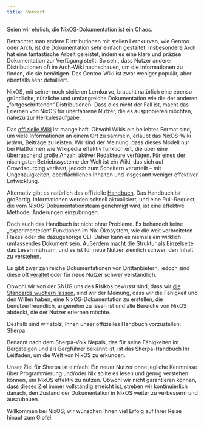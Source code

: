 ```yaml
---
title: Vorwort
---
```


Seien wir ehrlich, die NixOS-Dokumentation ist ein Chaos.

Betrachtet man andere Distributionen mit steilen Lernkurven, wie Gentoo oder Arch, ist die Dokumentation sehr einfach gestaltet. Insbesondere Arch hat eine fantastische Arbeit geleistet, indem es eine klare und präzise Dokumentation zur Verfügung stellt. So sehr, dass Nutzer anderer Distributionen oft im Arch-Wiki nachschauen, um die Informationen zu finden, die sie benötigen. Das Gentoo-Wiki ist zwar weniger populär, aber ebenfalls sehr detailliert.

NixOS, mit seiner noch steileren Lernkurve, braucht natürlich eine ebenso gründliche, nützliche und umfangreiche Dokumentation wie die der anderen „fortgeschrittenen“ Distributionen. Dass dies nicht der Fall ist, macht das Erlernen von NixOS für unerfahrene Nutzer, die es ausprobieren möchten, nahezu zur Herkulesaufgabe.

Das [offizielle Wiki](https://wiki.nixos.org) ist mangelhaft. Obwohl Wikis ein beliebtes Format sind, um viele Informationen an einem Ort zu sammeln, erlaubt das NixOS-Wiki _jedem_, Beiträge zu leisten. Wir sind der Meinung, dass dieses Modell nur bei Plattformen wie Wikipedia effektiv funktioniert, die über eine überraschend große Anzahl aktiver Redakteure verfügen. Für eines der nischigsten Betriebssysteme der Welt ist ein Wiki, das sich auf Crowdsourcing verlässt, jedoch zum Scheitern verurteilt – mit Ungenauigkeiten, oberflächlichen Inhalten und insgesamt weniger effektiver Entwicklung.

Alternativ gibt es natürlich das offizielle [Handbuch](https://nixos.org/manual/nixos/stable/). Das Handbuch ist großartig. Informationen werden schnell aktualisiert, und eine Pull-Request, die vom NixOS-Dokumentationsteam genehmigt wird, ist eine effektive Methode, Änderungen einzubringen.

Doch auch das Handbuch ist nicht ohne Probleme. Es behandelt keine „experimentellen“ Funktionen im Nix-Ökosystem, wie die weit verbreiteten Flakes oder die dazugehörige CLI. Daher kann es niemals ein wirklich umfassendes Dokument sein. Außerdem macht die Struktur als Einzelseite das Lesen mühsam, und es ist für neue Nutzer ziemlich schwer, den Inhalt zu verstehen.

Es gibt zwar zahlreiche Dokumentationen von Drittanbietern, jedoch sind diese oft [veraltet](https://nixos.wiki) oder für neue Nutzer schwer verständlich.

Obwohl wir von der SNUG uns des Risikos bewusst sind, dass wir [die Standards wuchern lassen](https://xkcd.com/927/), sind wir der Meinung, dass wir die Fähigkeit und den Willen haben, eine NixOS-Dokumentation zu erstellen, die benutzerfreundlich, angenehm zu lesen ist und alle Bereiche von NixOS abdeckt, die der Nutzer erlernen möchte.

Deshalb sind wir stolz, Ihnen unser offizielles Handbuch vorzustellen: Sherpa.

Benannt nach dem Sherpa-Volk Nepals, das für seine Fähigkeiten im Bergsteigen und als Bergführer bekannt ist, ist das Sherpa-Handbuch Ihr Leitfaden, um die Welt von NixOS zu erkunden.

Unser Ziel für Sherpa ist einfach: Ein neuer Nutzer ohne jegliche Kenntnisse über Programmierung und/oder Nix sollte es lesen und genug verstehen können, um NixOS effektiv zu nutzen. Obwohl wir nicht garantieren können, dass dieses Ziel immer vollständig erreicht ist, streben wir kontinuierlich danach, den Zustand der Dokumentation in NixOS weiter zu verbessern und auszubauen.

Willkommen bei NixOS; wir wünschen Ihnen viel Erfolg auf Ihrer Reise hinauf zum Gipfel.
